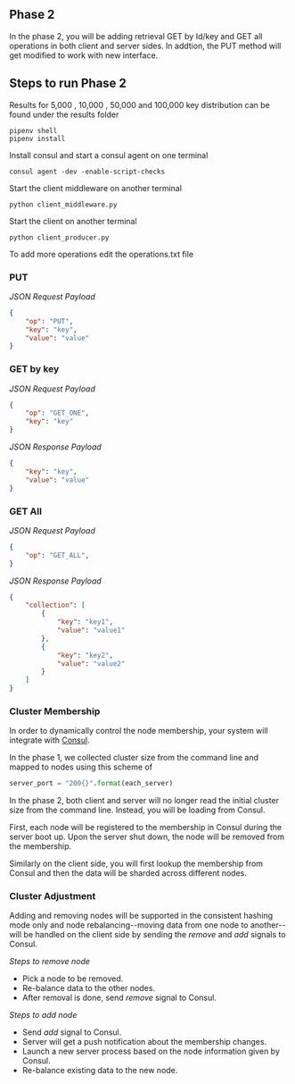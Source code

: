 ## Phase 2

In the phase 2, you will be adding retrieval GET by Id/key and GET all operations in both client and server sides. In addtion, the PUT method will get modified to work with new interface.

## Steps to run Phase 2

Results for 5,000 , 10,000 , 50,000 and 100,000 key distribution can be found under the results folder

```
pipenv shell
pipenv install
```

Install consul and start a consul agent on one terminal
```
consul agent -dev -enable-script-checks
```
Start the client middleware on another terminal
```
python client_middleware.py
```

Start the client on another terminal
```
python client_producer.py
```

To add more operations edit the operations.txt file


### PUT

_JSON Request Payload_

```json
{
    "op": "PUT",
    "key": "key",
    "value": "value"
}
```


### GET by key

_JSON Request Payload_

```json
{
    "op": "GET_ONE",
    "key": "key"
}
```

_JSON Response Payload_

```json
{
    "key": "key",
    "value": "value"
}
```

### GET All

_JSON Request Payload_

```json
{
    "op": "GET_ALL",
}
```

_JSON Response Payload_

```json
{
    "collection": [
        {
            "key": "key1",
            "value": "value1"
        },
        {
            "key": "key2",
            "value": "value2"
        }
    ]
}
```

### Cluster Membership

In order to dynamically control the node membership, your system will integrate with [Consul](https://www.consul.io/).

In the phase 1, we collected cluster size from the command line and mapped to nodes using this scheme of 

```python
server_port = "200{}".format(each_server)
```

In the phase 2, both client and server will no longer read the initial cluster size from the command line. Instead, you will be 
loading from Consul.

First, each node will be registered to the membership in Consul during the server boot up. Upon the server shut down, the node will be 
removed from the membership.

Similarly on the client side, you will first lookup the membership from Consul and then the data will be sharded across different nodes.

### Cluster Adjustment

Adding and removing nodes will be supported in the consistent hashing mode only and node rebalancing--moving data from one node to another--will 
be handled on the client side by sending the _remove_ and _add_ signals to Consul. 

_Steps to remove node_

- Pick a node to be removed.
- Re-balance data to the other nodes.
- After removal is done, send _remove_ signal to Consul.

_Steps to add node_

- Send _add_ signal to Consul.
- Server will get a push notification about the membership changes.
- Launch a new server process based on the node information given by Consul.
- Re-balance existing data to the new node.
